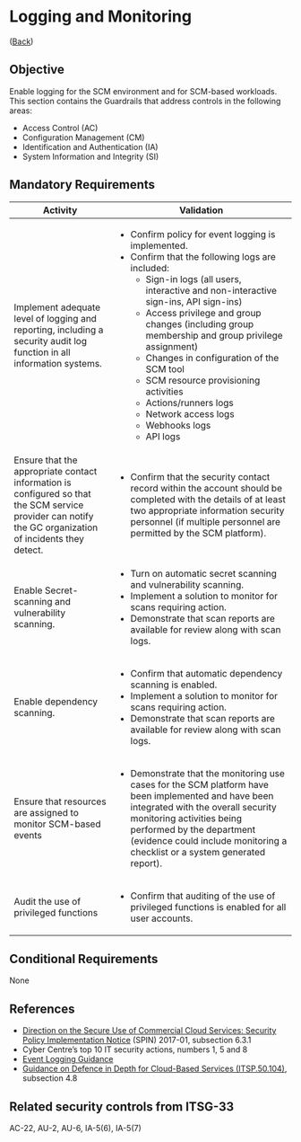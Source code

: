 # Logging and Monitoring

([Back](../../GUARDRAILS.md))

## Objective

Enable logging for the SCM environment and for SCM-based workloads.
This section contains the Guardrails that address controls in the following areas:

- Access Control (AC)
- Configuration Management (CM)
- Identification and Authentication (IA)
- System Information and Integrity (SI)


## Mandatory Requirements

| Activity | Validation |
| --- | --- |
| Implement adequate level of logging and reporting, including a security audit log function in all information systems. | <ul><li>Confirm policy for event logging is implemented.</li><li>Confirm that the following logs are included: <ul><li>Sign-in logs (all users, interactive and non-interactive sign-ins, API sign-ins)</li><li>Access privilege and group changes (including group membership and group privilege assignment)</li><li>Changes in configuration of the SCM tool</li><li>SCM resource provisioning activities</li><li>Actions/runners logs</li><li>Network access logs</li><li>Webhooks logs</li><li>API logs</li></ul></li></ul> |
| Ensure that the appropriate contact information is configured so that the SCM service provider can notify the GC organization of incidents they detect. | <ul><li>Confirm that the security contact record within the account should be completed with the details of at least two appropriate information security personnel (if multiple personnel are permitted by the SCM platform).</li></ul> |
| Enable Secret-scanning and vulnerability scanning. | <ul><li>Turn on automatic secret scanning and vulnerability scanning.</li><li>Implement a solution to monitor for scans requiring action.</li><li>Demonstrate that scan reports are available for review along with scan logs.</li></ul> |
| Enable dependency scanning. | <ul><li>Confirm that automatic dependency scanning is enabled.</li><li>Implement a solution to monitor for scans requiring action.</li><li>Demonstrate that scan reports are available for review along with scan logs.</li></ul> |
| Ensure that resources are assigned to monitor SCM-based events | <ul><li>Demonstrate that the monitoring use cases for the SCM platform have been implemented and have been integrated with the overall security monitoring activities being performed by the department (evidence could include monitoring a checklist or a system generated report).</li></ul> |
| Audit the use of privileged functions | <ul><li>Confirm that auditing of the use of privileged functions is enabled for all user accounts.</li></ul> |


## Conditional Requirements
None

## References

- [Direction on the Secure Use of Commercial Cloud Services: Security Policy Implementation Notice](https://www.canada.ca/en/treasury-board-secretariat/services/access-information-privacy/security-identity-management/direction-secure-use-commercial-cloud-services-spin.html) (SPIN) 2017-01, subsection 6.3.1
- Cyber Centre’s top 10 IT security actions, numbers 1, 5 and 8
- [Event Logging Guidance](https://www.canada.ca/en/government/system/digital-government/online-security-privacy/event-logging-guidance.html)
- [Guidance on Defence in Depth for Cloud-Based Services (ITSP.50.104)](https://cyber.gc.ca/en/guidance/itsp50104-guidance-defence-depth-cloud-based-services), subsection 4.8

## Related security controls from ITSG-33

AC-22, AU-2, AU-6, IA-5(6), IA-5(7)
